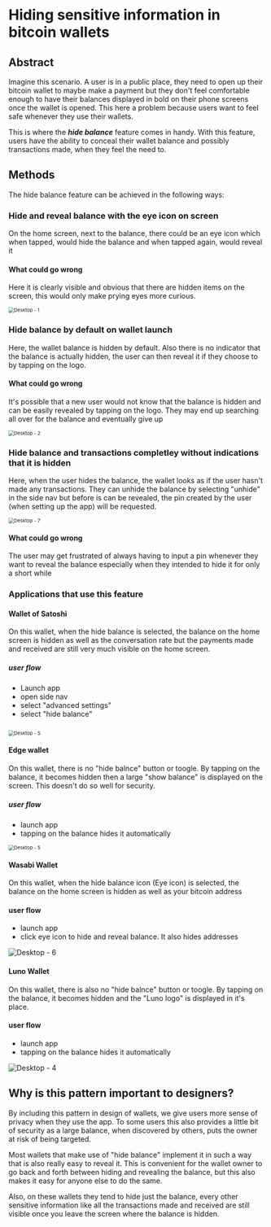 # Hiding sensitive information in bitcoin wallets

## Abstract

Imagine this scenario. A user is in a public place, they need to open up their bitcoin wallet to maybe make a payment but they don't feel comfortable enough to have their balances displayed in bold on their phone screens once the wallet is opened. This here a problem because users want to feel safe whenever they use their wallets.

This is where the ***hide balance*** feature comes in handy. With this feature, users have the ability to conceal their wallet balance and possibly transactions made, when they feel the need to.



## Methods

The hide balance feature can be achieved in the following ways:

### Hide and reveal balance with the eye icon on screen

On the home screen, next to the balance, there could be an eye icon which when tapped, would hide the balance and when tapped again, would reveal it

#### What could go wrong

Here it is clearly visible and obvious that there are hidden items on the screen, this would only make prying eyes more curious.

<img src="assets/img/Desktop - 1.png" alt="Desktop - 1" style="zoom:67%;" />



### Hide balance by default on wallet launch

Here, the wallet balance is hidden by default. Also there is no indicator that the balance is actually hidden, the user can then reveal it if they choose to by tapping on the logo. 

#### What could go wrong

It's possible that a new user would not know that the balance is hidden and can be easily revealed by tapping on the logo. They may end up searching all over for the balance and eventually give up



<img src="assets/img/Desktop - 2-1608020386198.png" alt="Desktop - 2" style="zoom:67%;" />



### Hide balance and transactions completley without indications that it is hidden 

Here, when the user hides the balance, the wallet looks as if the user hasn't made any transactions. They can unhide the balance by selecting "unhide" in the side  nav but before is can be revealed, the pin created by the user (when setting up the app) will be requested.

<img src="assets/img/Desktop - 7.png" alt="Desktop - 7" style="zoom:67%;" />



#### What could go wrong

The user may get frustrated of always having to input a pin whenever they want to reveal the balance especially when they intended to hide it for only a short while



### Applications that use this feature

#### Wallet of Satoshi

On this wallet,  when the hide balance is selected, the balance on the home screen is hidden as well as the conversation rate but the payments made and received are still very much visible on the home screen. 

##### user flow

- Launch app
- open side nav
- select "advanced settings"
- select "hide balance"

##### 

<img src="assets/img/Desktop - 5.png" alt="Desktop - 5" style="zoom:67%;" />



#### Edge wallet

On this wallet,  there is no "hide balnce" button or toogle. By tapping on the balance, it becomes hidden then a large "show balance" is displayed on the screen. This doesn't do so well for security.

##### user flow

- launch app
- tapping on the balance hides it automatically

<img src="assets/img/Desktop - 3.png" alt="Desktop - 5" style="zoom:67%;" />





#### Wasabi Wallet

On this wallet,  when the hide balance icon (Eye icon) is selected, the  balance on the home screen is hidden as well as your bitcoin address 

#### user flow

- launch app
- click eye icon to hide and reveal balance. It also hides addresses

<img src="assets/img/Desktop - 6.png" alt="Desktop - 6" style="zoom:100%;" />



#### Luno Wallet

On this wallet,  there is also no "hide balnce" button or toogle. By tapping on the balance, it becomes hidden and the "Luno logo" is displayed in it's place.

#### user flow

- launch app
- tapping on the balance hides it automatically

<img src="assets/img/Desktop - 4.png" alt="Desktop - 4" style="zoom:100%;" />



## Why is this pattern important to designers?

By including this pattern in design of wallets, we give users more sense of privacy when they use the app. To some users this also provides a little bit of security as a large balance, when discovered by others, puts the owner at risk of being targeted.

Most wallets that make use of "hide balance" implement it in such a way that is also really easy to reveal it. This is convenient for the wallet owner to go back and forth between hiding and revealing the balance, but this also makes it easy for anyone else to do the same.

Also, on these wallets they tend to hide just the balance, every other sensitive information like all the transactions made and received are still visible once you leave the screen where the balance is hidden.









[^1]: https://medium.com/@olanrewajusodiq64/the-ui-ux-of-hide-balance-designing-to-improve-asset-security-e4b20668f315




